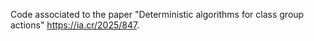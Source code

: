 Code associated to the paper "Deterministic algorithms for class group actions" https://ia.cr/2025/847.
